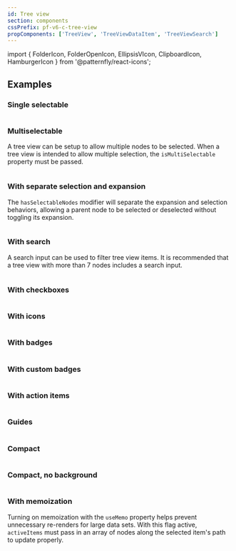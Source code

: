 ```yaml
---
id: Tree view
section: components
cssPrefix: pf-v6-c-tree-view
propComponents: ['TreeView', 'TreeViewDataItem', 'TreeViewSearch']
---
```


import { FolderIcon, FolderOpenIcon, EllipsisVIcon, ClipboardIcon, HamburgerIcon } from '@patternfly/react-icons';

## Examples

### Single selectable

```ts file='./TreeViewSingleSelectable.tsx'

```

### Multiselectable

A tree view can be setup to allow multiple nodes to be selected. When a tree view is intended to allow multiple selection, the `isMultiSelectable` property must be passed.

```ts file='./TreeViewMultiselectable.tsx'

```

### With separate selection and expansion

The `hasSelectableNodes` modifier will separate the expansion and selection behaviors, allowing a parent node to be selected or deselected without toggling its expansion.

```ts file='./TreeViewSelectionExpansion.tsx'

```

### With search

A search input can be used to filter tree view items. It is recommended that a tree view with more than 7 nodes includes a search input.

```ts file='./TreeViewWithSearch.tsx'

```

### With checkboxes

```ts file='./TreeViewWithCheckboxes.tsx'

```

### With icons

```ts file='./TreeViewWithIcons.tsx'

```

### With badges

```ts file='./TreeViewWithBadges.tsx'

```

### With custom badges

```ts file='./TreeViewWithCustomBadges.tsx'

```

### With action items

```ts file='./TreeViewWithActionItems.tsx'

```

### Guides

```ts file='./TreeViewGuides.tsx'

```

### Compact

```ts file='./TreeViewCompact.tsx'

```

### Compact, no background

```ts file='./TreeViewCompactNoBackground.tsx'

```

### With memoization

Turning on memoization with the `useMemo` property helps prevent unnecessary re-renders for large data sets. With this flag active, `activeItems` must pass in an array of nodes along the selected item's path to update properly.

```ts file='./TreeViewWithMemoization.tsx'

```
